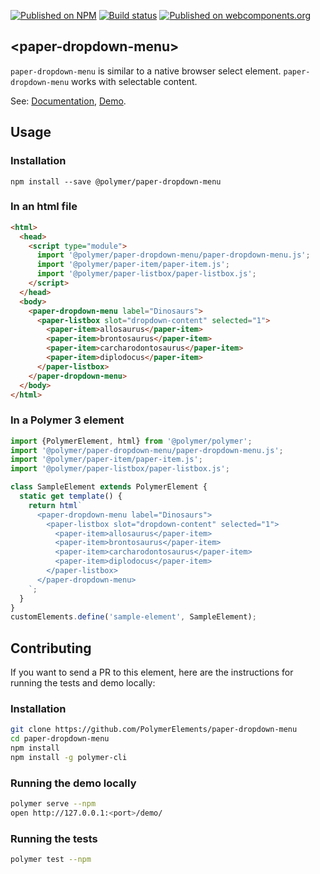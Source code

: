 [![Published on NPM](https://img.shields.io/npm/v/@polymer/paper-dropdown-menu.svg)](https://www.npmjs.com/package/@polymer/paper-dropdown-menu)
[![Build status](https://travis-ci.org/PolymerElements/paper-dropdown-menu.svg?branch=master)](https://travis-ci.org/PolymerElements/paper-dropdown-menu)
[![Published on webcomponents.org](https://img.shields.io/badge/webcomponents.org-published-blue.svg)](https://webcomponents.org/element/@polymer/paper-dropdown-menu)

## &lt;paper-dropdown-menu&gt;
`paper-dropdown-menu` is similar to a native browser select element.
`paper-dropdown-menu` works with selectable content.

See: [Documentation](https://www.webcomponents.org/element/@polymer/paper-dropdown-menu),
  [Demo](https://www.webcomponents.org/element/@polymer/paper-dropdown-menu/demo/demo/index.html).

## Usage

### Installation
```
npm install --save @polymer/paper-dropdown-menu
```

### In an html file
```html
<html>
  <head>
    <script type="module">
      import '@polymer/paper-dropdown-menu/paper-dropdown-menu.js';
      import '@polymer/paper-item/paper-item.js';
      import '@polymer/paper-listbox/paper-listbox.js';
    </script>
  </head>
  <body>
    <paper-dropdown-menu label="Dinosaurs">
      <paper-listbox slot="dropdown-content" selected="1">
        <paper-item>allosaurus</paper-item>
        <paper-item>brontosaurus</paper-item>
        <paper-item>carcharodontosaurus</paper-item>
        <paper-item>diplodocus</paper-item>
      </paper-listbox>
    </paper-dropdown-menu>
  </body>
</html>
```
### In a Polymer 3 element
```js
import {PolymerElement, html} from '@polymer/polymer';
import '@polymer/paper-dropdown-menu/paper-dropdown-menu.js';
import '@polymer/paper-item/paper-item.js';
import '@polymer/paper-listbox/paper-listbox.js';

class SampleElement extends PolymerElement {
  static get template() {
    return html`
      <paper-dropdown-menu label="Dinosaurs">
        <paper-listbox slot="dropdown-content" selected="1">
          <paper-item>allosaurus</paper-item>
          <paper-item>brontosaurus</paper-item>
          <paper-item>carcharodontosaurus</paper-item>
          <paper-item>diplodocus</paper-item>
        </paper-listbox>
      </paper-dropdown-menu>
    `;
  }
}
customElements.define('sample-element', SampleElement);
```

## Contributing
If you want to send a PR to this element, here are
the instructions for running the tests and demo locally:

### Installation
```sh
git clone https://github.com/PolymerElements/paper-dropdown-menu
cd paper-dropdown-menu
npm install
npm install -g polymer-cli
```

### Running the demo locally
```sh
polymer serve --npm
open http://127.0.0.1:<port>/demo/
```

### Running the tests
```sh
polymer test --npm
```
